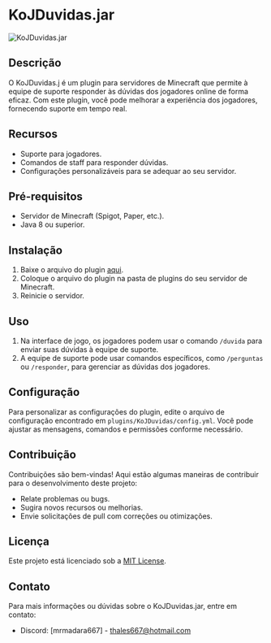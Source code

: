 # KoJDuvidas.jar

![KoJDuvidas.jar](./kojduvidas.gif)

## Descrição

O KoJDuvidas.j é um plugin para servidores de Minecraft que permite à equipe de suporte responder às dúvidas dos jogadores online de forma eficaz. Com este plugin, você pode melhorar a experiência dos jogadores, fornecendo suporte em tempo real.

## Recursos

- Suporte para jogadores.
- Comandos de staff para responder dúvidas.
- Configurações personalizáveis para se adequar ao seu servidor.

## Pré-requisitos

- Servidor de Minecraft (Spigot, Paper, etc.).
- Java 8 ou superior.

## Instalação

1. Baixe o arquivo do plugin [aqui](...).
2. Coloque o arquivo do plugin na pasta de plugins do seu servidor de Minecraft.
3. Reinicie o servidor.

## Uso

1. Na interface de jogo, os jogadores podem usar o comando `/duvida` para enviar suas dúvidas à equipe de suporte.
2. A equipe de suporte pode usar comandos específicos, como `/perguntas` ou `/responder`, para gerenciar as dúvidas dos jogadores.

## Configuração

Para personalizar as configurações do plugin, edite o arquivo de configuração encontrado em `plugins/KoJDuvidas/config.yml`. Você pode ajustar as mensagens, comandos e permissões conforme necessário.

## Contribuição

Contribuições são bem-vindas! Aqui estão algumas maneiras de contribuir para o desenvolvimento deste projeto:

- Relate problemas ou bugs.
- Sugira novos recursos ou melhorias.
- Envie solicitações de pull com correções ou otimizações.

## Licença

Este projeto está licenciado sob a [MIT License](LICENSE).

## Contato

Para mais informações ou dúvidas sobre o KoJDuvidas.jar, entre em contato:

- Discord: [mrmadara667] - thales667@hotmail.com
